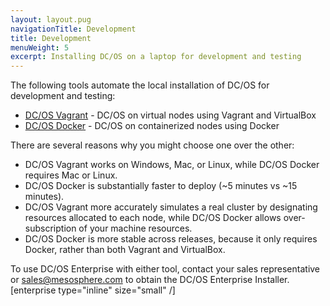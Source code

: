 ```yaml
---
layout: layout.pug
navigationTitle: Development
title: Development
menuWeight: 5
excerpt: Installing DC/OS on a laptop for development and testing
---
```


The following tools automate the local installation of DC/OS for development and testing:

- [DC/OS Vagrant](https://github.com/dcos/dcos-vagrant/) - DC/OS on virtual nodes using Vagrant and VirtualBox
- [DC/OS Docker](https://github.com/dcos/dcos-docker/) - DC/OS on containerized nodes using Docker

There are several reasons why you might choose one over the other:

- DC/OS Vagrant works on Windows, Mac, or Linux, while DC/OS Docker requires Mac or Linux.
- DC/OS Docker is substantially faster to deploy (~5 minutes vs ~15 minutes).
- DC/OS Vagrant more accurately simulates a real cluster by designating resources allocated to each node, while DC/OS Docker allows over-subscription of your machine resources.
- DC/OS Docker is more stable across releases, because it only requires Docker, rather than both Vagrant and VirtualBox.

To use DC/OS Enterprise with either tool, contact your sales representative or <a href="mailto:sales@mesosphere.com">sales@mesosphere.com</a> to obtain the DC/OS Enterprise Installer. [enterprise type="inline" size="small" /]
